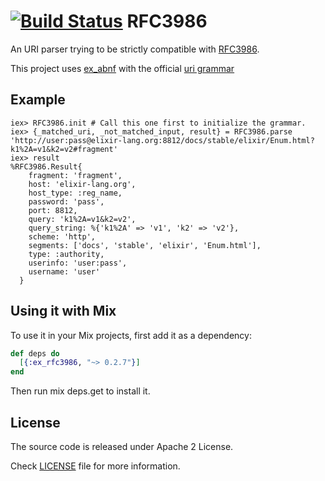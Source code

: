 [![Build Status](https://travis-ci.org/marcelog/ex_rfc3986.svg)](https://travis-ci.org/marcelog/ex_rfc3986)
RFC3986
=======

An URI parser trying to be strictly compatible with [RFC3986](https://tools.ietf.org/html/rfc3986).

This project uses [ex_abnf](https://github.com/marcelog/ex_abnf) with the official [uri grammar](https://github.com/marcelog/ex_rfc3986/blob/master/priv/RFC3986.abnf)

## Example

    iex> RFC3986.init # Call this one first to initialize the grammar.
    iex> {_matched_uri, _not_matched_input, result} = RFC3986.parse 'http://user:pass@elixir-lang.org:8812/docs/stable/elixir/Enum.html?k1%2A=v1&k2=v2#fragment'
    iex> result
    %RFC3986.Result{
        fragment: 'fragment',
        host: 'elixir-lang.org',
        host_type: :reg_name,
        password: 'pass',
        port: 8812,
        query: 'k1%2A=v1&k2=v2',
        query_string: %{'k1%2A' => 'v1', 'k2' => 'v2'},
        scheme: 'http',
        segments: ['docs', 'stable', 'elixir', 'Enum.html'],
        type: :authority,
        userinfo: 'user:pass',
        username: 'user'
      }


## Using it with Mix

To use it in your Mix projects, first add it as a dependency:

```elixir
def deps do
  [{:ex_rfc3986, "~> 0.2.7"}]
end
```
Then run mix deps.get to install it.

## License
The source code is released under Apache 2 License.

Check [LICENSE](https://github.com/marcelog/ex_abnf/blob/master/LICENSE) file for more information.
